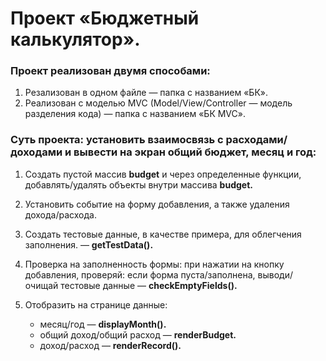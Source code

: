 # Проект «Бюджетный калькулятор».

### Проект реализован двумя способами:

1. Резализован в одном файле — папка с названием «БК».
2. Реализован с моделью MVC (Model/View/Controller — модель разделения кода) — папка с названием «БК MVC».

### Суть проекта: установить взаимосвязь с расходами/доходами и вывести на экран общий бюджет, месяц и год:

1. Создать пустой массив __budget__ и через определенные функции, добавлять/удалять объекты внутри массива __budget.__

2. Установить событие на форму добавления, а также удаления дохода/расхода.

3. Создать тестовые данные, в качестве примера, для облегчения заполнения. — __getTestData().__

4. Проверка на заполненность формы: при нажатии на кнопку добавления, проверяй: если форма пуста/заполнена, выводи/очищай тестовые данные — __checkEmptyFields().__ 

5. Отобразить на странице данные: 
   * месяц/год — __displayMonth().__
   * общий доход/общий расход — __renderBudget.__
   * доход/расход — __renderRecord().__